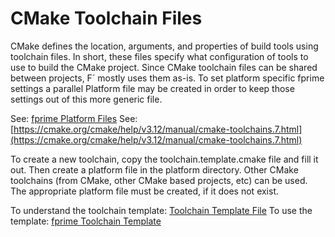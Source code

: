 # CMake Toolchain Files

CMake defines the location, arguments, and properties of build tools using toolchain files. In short, these files
specify what configuration of tools to use to build the CMake project. Since CMake toolchain files can be shared between
projects, F´ mostly uses them as-is. To set platform specific fprime settings a parallel Platform file may be created in
order to keep those settings out of this more generic file.

See: [fprime Platform Files](./cmake-platforms.md)
See: [https://cmake.org/cmake/help/v3.12/manual/cmake-toolchains.7.html](https://cmake.org/cmake/help/v3.12/manual/cmake-toolchains.7.html)

To create a new toolchain, copy the toolchain.template.cmake file and fill it out. Then create a platform file in the
platform directory. Other CMake toolchains (from CMake, other CMake based projects, etc) can be used. The appropriate
platform file must be created, if it does not exist.

To understand the toolchain template: [Toolchain Template File](./toolchain-template.md)
To use the template: [fprime Toolchain Template](https://github.com/nasa/fprime/cmake/toolchain/toolchain.cmake.template)